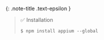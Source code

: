 <!-- _includes/docs/env/appium/ -->

{: .note-title .text-epsilon }
> ✅ Installation
>
> `$ npm install appium --global`
